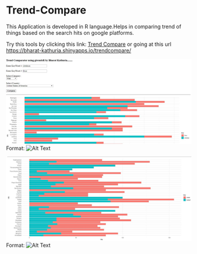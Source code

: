 # Trend-Compare
This Application is developed in R language.Helps in comparing trend of things based on the search hits on google platforms.

Try this tools by clicking this link:  [Trend Compare](https://bharat-kathuria.shinyapps.io/trendcompare/) 
or going at this url https://bharat-kathuria.shinyapps.io/trendcompare/

![GitHub Logo](/images/s1.jpeg)
Format: ![Alt Text](url)

![GitHub Logo](/images/s2.JPG)
Format: ![Alt Text](url)
